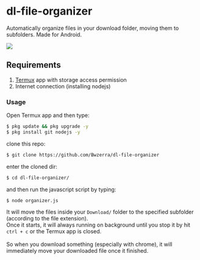 # dl-file-organizer
<p>Automatically organize files in your download folder, moving them to subfolders. Made for Android.</p>

<img src="https://i.ibb.co/KjL2VYk/Screenshot-20210430-084946-Termux.jpg">

## Requirements
1. [Termux](https://play.google.com/store/apps/details?id=com.termux) app with storage access permission
2. Internet connection (installing nodejs) 

### Usage
Open Termux app and then type:
```bash
$ pkg update && pkg upgrade -y
$ pkg install git nodejs -y
```
clone this repo:
```bash
$ git clone https://github.com/Bwzerra/dl-file-organizer
```
enter the cloned dir:
```bash
$ cd dl-file-organizer/ 
```
and then run the javascript script by typing:
```bash
$ node organizer.js
```

<p>It will move the files inside your <code>Download/</code> folder to the specified subfolder (according to the file extension).
<br>Once it starts, it will always running on background until you stop it by hit <code>ctrl + c</code> or the Termux app is closed. <br>
<br>So when you download something (especially with chrome), it will immediately move your downloaded file once it finished. </p>
